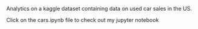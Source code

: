 Analytics on a kaggle dataset containing data on used car sales in the US.

Click on the cars.ipynb file to check out my jupyter notebook
